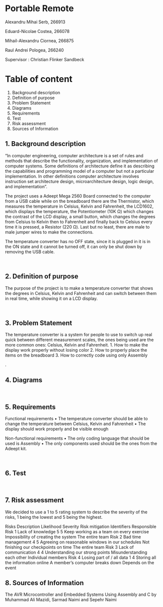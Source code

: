 
# Portable Remote


Alexandru Mihai Serb, 266913

Eduard-Nicolae Costea, 266078

Mihail-Alexandru Ciornea, 266875

Raul Andrei Pologea, 266240

Supervisor : Christian Flinker Sandbeck


# Table of content

1.  Background description  
2.  Definition of purpose   
3.  Problem Statement   
4.  Diagrams    
5.  Requirements    
6.  Test    
7.  Risk assessment
8.  Sources of Information  


## 1.  Background description

“In computer engineering, computer architecture is a set of rules and methods that describe the functionality, organization, and implementation of computer systems. Some definitions of architecture define it as describing the capabilities and programming model of a computer but not a particular implementation. In other definitions computer architecture involves instruction set architecture design, microarchitecture design, logic design, and implementation”.

The project uses a Adeept Mega 2560 Board connected to the computer from a USB cable while on the breadboard there are the Thermistor, which measures the temperature in Celsius, Kelvin and Fahrenheit, the LCD1602, which displays the temperature, the Potentiometer (10K Ω) which changes the contrast of the LCD display, a small button, which changes the degrees from Celsius to Kelvin then to Fahrenheit and finally back to Celsius every time it is pressed, a Resistor (220 Ω). Last but no least, there are male to male jumper wires to make the connections.

The temperature converter has no OFF state, since it is plugged in it is in the ON state and it cannot be turned off, it can only be shut down by removing the USB cable.



 
## 2.  Definition of purpose

The purpose of the project is to make a temperature converter that shows the degrees in Celsius, Kelvin and Fahrenheit and can switch between them in real time, while showing it on a LCD display.

 
## 3.  Problem Statement
The temperature converter is a system for people to use to switch up real quick between different measurement scales, the ones being used are the more common ones: Celsius, Kelvin and Fahrenheit.
     1. How to make the display work properly without losing color
     2. How to properly place the items on the breadboard
     3. How to correctly code using only Assembly

. 
## 4.  Diagrams


 
## 5.  Requirements
Functional requirements
•   The temperature converter should be able to change the temperature between Celsius, Kelvin and Fahrenheit
•   The display should work properly and be visible enough

Non-functional requirements
•   The only coding language that should be used is Assembly
•   The only components used should be the ones from the Adeept kit.






 
## 6.  Test
 
## 7.  Risk assessment

We decided to use a 1 to 5 rating system to describe the severity of the risks, 1 being the lowest and 5 being the highest.


Risks   Description Likelihood  Severity    Risk mitigation Identifiers Responsible
Risk 1  Lack of knowledge   5   5   Keep working as a team on every exercise    Impossibility of creating the system    The entire team
Risk 2  Bad time management 4   5   Agreeing on reasonable windows in our schedules Not finishing our checkpoints on time   The entire team
Risk 3  Lack of communication   4   4   Understanding our strong points Misunderstanding each other Individual members
Risk 4  Losing part of / all data   1   4   Storing all the information online  A member’s computer breaks down Depends on the event




## 8.  Sources of Information

The AVR Microcontroller and Embedded Systems Using Assembly and C by Muhammad Ali Mazidi, Sarmad Naimi and Sepehr Naimi
